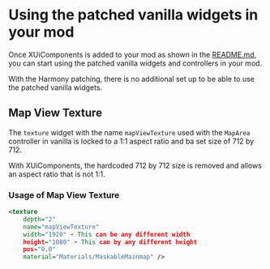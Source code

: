 # Using the patched vanilla widgets in your mod

Once XUiComponents is added to your mod as shown in the [README.md](../README.md),
you can start using the patched vanilla widgets and controllers in your mod.

With the Harmony patching, there is no additional set up to be able to use the patched vanilla widgets.

## Map View Texture

The `texture` widget with the name `mapViewTexture` used with the `MapArea` controller in vanilla is locked to a 1:1 aspect
ratio and ba set size of 712 by 712.

With XUiComponents, the hardcoded 712 by 712 size is removed and allows an aspect ratio that is not 1:1.

### Usage of Map View Texture

```XML
<texture 
    depth="2" 
    name="mapViewTexture"
    width="1920" - This can be any different width
    height="1080" - This can by any different height
    pos="0,0" 
    material="Materials/MaskableMainmap" />
```
